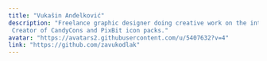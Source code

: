 ```yaml
---
title: "Vukašin Anđelković"
description: "Freelance graphic designer doing creative work on the internet. Creator of CandyCons and PixBit icon packs."
avatar: "https://avatars2.githubusercontent.com/u/5407632?v=4"
link: "https://github.com/zavukodlak"
---
```

